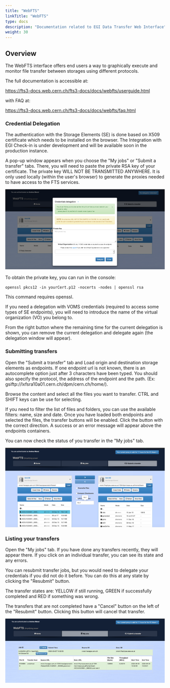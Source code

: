 ```yaml
---
title: "WebFTS"
linkTitle: "WebFTS"
type: docs
description: "Documentation related to EGI Data Transfer Web Interface"
weight: 30
---
```


## Overview 

The WebFTS interface offers end users a way to graphically execute and monitor file transfer between storages using different protocols.

The full documentation is accessible at:

https://fts3-docs.web.cern.ch/fts3-docs/docs/webfts/userguide.html

with FAQ at:

https://fts3-docs.web.cern.ch/fts3-docs/docs/webfts/faq.html


### Credential Delegation

The authentication with the  Storage Elements (SE) is done based on X509 certificate which needs to be installed on the browser. The Integration with EGI Check-in is under development and will be available soon in the production instance.

A pop-up window appears when you choose the "My jobs" or "Submit a transfer" tabs. There, you will need to paste the private RSA key of your certificate. The private key WILL NOT BE TRANSMITTED ANYWHERE. It is only used locally (within the user's browser) to generate the proxies needed to have access to the FTS services.

![image](webfts_delegate.png)

To obtain the private key, you can run in the console:

``` {.console}
openssl pkcs12 -in yourCert.p12 -nocerts -nodes | openssl rsa
```

This command requires openssl.

If you need a delegation with VOMS credentials (required to access some types of SE endpoints), you will need to introduce the name of the virtual organization (VO) you belong to. 

From the right button where the remaining time for the current delegation is shown, you can remove the current delegation and delegate again (the delegation window will appear).

### Submitting transfers

Open the "Submit a transfer" tab and Load origin and destination storage elements as endpoints.
If one endpoint url is not known, there is an autocomplete option just after 3 characters have been typed. You should also specify the protocol, the address of the endpoint and the path. (Ex: gsiftp://lxfsra10a01.cern.ch/dpm/cern.ch/home/). 

Browse the content and select all the files you want to transfer. CTRL and SHIFT keys can be use for selecting.

If you need to filter the list of files and folders, you can use the available filters: name, size and date.  Once you have loaded both endpoints and selected the files, the transfer buttons will be enabled.
Click the button with the correct direction. A success or an error message will appear above the endpoints containers. 

You can now check the status of you transfer in the "My jobs" tab.

![image](webfts_submit.png)

### Listing your transfers

Open the "My jobs" tab. If you have done any transfers recently, they will appear there. If you click on an individual transfer, you can see its state and any errors.

You can resubmit transfer jobs, but you would need to delegate your credentials if you did not do it before. You can do this at any state by clicking the "Resubmit" button.

The transfer states are: YELLOW if still running, GREEN if successfully completed and RED if something was wrong.

The transfers that are not completed have a "Cancel" button on the left of the "Resubmit" button. Clicking this button will cancel that transfer.

![image](webfts_monitor.png)


